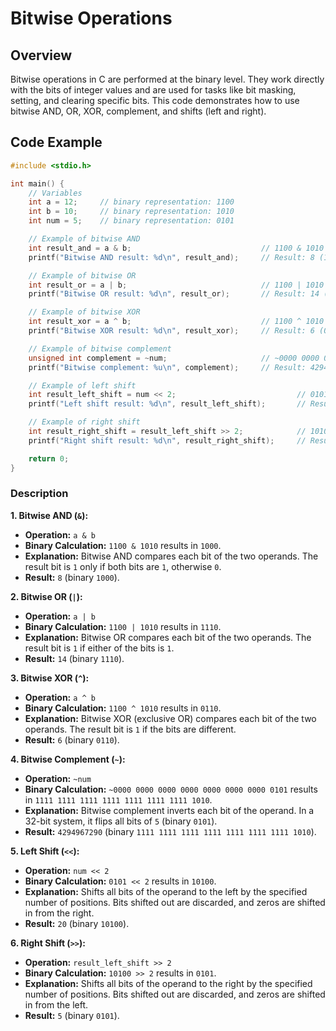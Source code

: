 # Bitwise Operations

## Overview
Bitwise operations in C are performed at the binary level. They work directly with the bits of integer values and are used for tasks like bit masking, setting, and clearing specific bits. This code demonstrates how to use bitwise AND, OR, XOR, complement, and shifts (left and right).

## Code Example
```c
#include <stdio.h>

int main() {
    // Variables
    int a = 12;     // binary representation: 1100
    int b = 10;     // binary representation: 1010
    int num = 5;    // binary representation: 0101

    // Example of bitwise AND
    int result_and = a & b;                             // 1100 & 1010 = 1000
    printf("Bitwise AND result: %d\n", result_and);     // Result: 8 (1000 in binary)

    // Example of bitwise OR
    int result_or = a | b;                              // 1100 | 1010 = 1110
    printf("Bitwise OR result: %d\n", result_or);       // Result: 14 (1110 in binary)

    // Example of bitwise XOR
    int result_xor = a ^ b;                             // 1100 ^ 1010 = 0110
    printf("Bitwise XOR result: %d\n", result_xor);     // Result: 6 (0110 in binary)

    // Example of bitwise complement
    unsigned int complement = ~num;                     // ~0000 0000 0000 0000 0000 0000 0000 0101
    printf("Bitwise complement: %u\n", complement);     // Result: 4294967290 (1111 1111 1111 1111 1111 1111 1111 1010 in binary)

    // Example of left shift
    int result_left_shift = num << 2;                           // 0101 << 2 = 10100
    printf("Left shift result: %d\n", result_left_shift);       // Result: 20 (10100 in binary)

    // Example of right shift
    int result_right_shift = result_left_shift >> 2;            // 10100 >> 2 = 0101
    printf("Right shift result: %d\n", result_right_shift);     // Result: 5 (0101 in binary)

    return 0;
}
```

### Description
**1. Bitwise AND (`&`):**
   - **Operation:** `a & b`
   - **Binary Calculation:** `1100 & 1010` results in `1000`.
   - **Explanation:** Bitwise AND compares each bit of the two operands. The result bit is `1` only if both bits are `1`, otherwise `0`.
   - **Result:** `8` (binary `1000`).

**2. Bitwise OR (`|`):**
   - **Operation:** `a | b`
   - **Binary Calculation:** `1100 | 1010` results in `1110`.
   - **Explanation:** Bitwise OR compares each bit of the two operands. The result bit is `1` if either of the bits is `1`.
   - **Result:** `14` (binary `1110`).

**3. Bitwise XOR (`^`):**
   - **Operation:** `a ^ b`
   - **Binary Calculation:** `1100 ^ 1010` results in `0110`.
   - **Explanation:** Bitwise XOR (exclusive OR) compares each bit of the two operands. The result bit is `1` if the bits are different.
   - **Result:** `6` (binary `0110`).

**4. Bitwise Complement (`~`):**
   - **Operation:** `~num`
   - **Binary Calculation:** `~0000 0000 0000 0000 0000 0000 0000 0101` results in `1111 1111 1111 1111 1111 1111 1111 1010`.
   - **Explanation:** Bitwise complement inverts each bit of the operand. In a 32-bit system, it flips all bits of `5` (binary `0101`).
   - **Result:** `4294967290` (binary `1111 1111 1111 1111 1111 1111 1111 1010`).

**5. Left Shift (`<<`):**
   - **Operation:** `num << 2`
   - **Binary Calculation:** `0101 << 2` results in `10100`.
   - **Explanation:** Shifts all bits of the operand to the left by the specified number of positions. Bits shifted out are discarded, and zeros are shifted in from the right.
   - **Result:** `20` (binary `10100`).

**6. Right Shift (`>>`):**
   - **Operation:** `result_left_shift >> 2`
   - **Binary Calculation:** `10100 >> 2` results in `0101`.
   - **Explanation:** Shifts all bits of the operand to the right by the specified number of positions. Bits shifted out are discarded, and zeros are shifted in from the left.
   - **Result:** `5` (binary `0101`).
